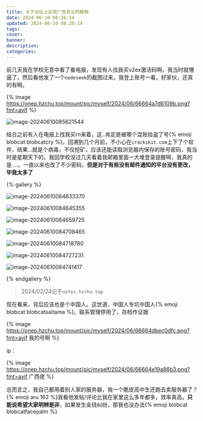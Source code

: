 ```yaml
---
title: 关于论坛上出现广告言论的解释
date: 2024-06-10 08:26:14
updated: 2024-06-10 08:26:14
tags:
cover:
banner:
description:
categories:
---
```


前几天我在学校无意中看了看电报，发现有人找我买v2ex激活码啊。我当时就懵逼了，然后看他发了一个`nodeseek`的截图过来。我登上账号一看，好家伙，还真的有啊。

{% image https://onep.hzchu.top/mount/pic/myself/2024/06/66664a7d6109b.png?fmt=avif %}

![image-20240610085621544](https://onep.hzchu.top/mount/pic/myself/2024/06/66664f367d41f.png)

结合之前有人在电报上找我买rn来着，这..肯定是被哪个混账给盗了号{% emoji blobcat blobcatcry %}。回溯到几个月前，不小心在`crackskit.com`上下了个软件，结果...就是个病毒，不仅挖矿，应该还能读取浏览器内保存的账号密码，我当时是星期天下的，我回学校没过几天看着我邮箱里面一大堆登录提醒啊，我真的是....。一直以来也改了不少密码，**但是对于有些没有邮件通知的平台没有更改，毕竟太多了**

{% gallery %}

![image-20240610084633370](https://onep.hzchu.top/mount/pic/myself/2024/06/66664cea83107.png)

![image-20240610084645355](https://onep.hzchu.top/mount/pic/myself/2024/06/66664cf657c67.png)

![image-20240610084659725](https://onep.hzchu.top/mount/pic/myself/2024/06/66664d05005d7.png)

![image-20240610084708465](https://onep.hzchu.top/mount/pic/myself/2024/06/66664d0d9364c.png)

![image-20240610084718780](https://onep.hzchu.top/mount/pic/myself/2024/06/66664d179bd04.png)

![image-20240610084727231](https://onep.hzchu.top/mount/pic/myself/2024/06/66664d204e6e7.png)

![image-20240610084741417](https://onep.hzchu.top/mount/pic/myself/2024/06/66664d2e73575.png)

{% endgallery %}

> 2024/02/24记于`notes.hzchu.top`

现在看来，背后应该也是个中国人。这世道，中国人专坑中国人{% emoji blobcat blobcatsaitama %}。联系管理停用了，存档作证据

{% image https://onep.hzchu.top/mount/pic/myself/2024/06/66664dbec0dfc.png?fmt=avif 我的号啊 %}

ip：

{% image https://onep.hzchu.top/mount/pic/myself/2024/06/66664e19a86b3.png?fmt=avif 广西佬 %}

总而言之，我自己都用着别人家的服务器，我一个脆皮高中生还跑去卖服务器了？{% emoji aru 162 %}我看他发帖/评论比我在家里这么多年都多，效率真高。**只能说希望大家明辨是非**，如果发生金钱纠纷，那我也没办法{% emoji blobcat blobcatfacepalm %}
